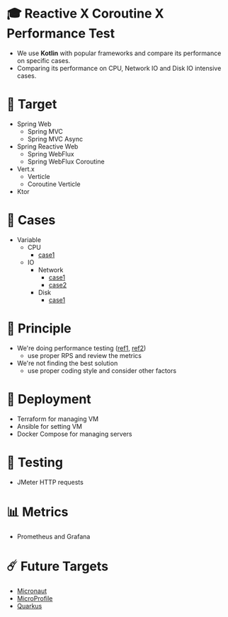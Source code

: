 # 🎓 Reactive X Coroutine X Performance Test
* We use **Kotlin** with popular frameworks and compare its performance on specific cases. 
* Comparing its performance on CPU, Network IO and Disk IO intensive cases.

# 🎯 Target
* Spring Web
  * Spring MVC
  * Spring MVC Async
* Spring Reactive Web
  * Spring WebFlux
  * Spring WebFlux Coroutine
* Vert.x
  * Verticle
  * Coroutine Verticle
* Ktor

# 📄 Cases
* Variable
  * CPU
    * [case1](./docs/cpu/case1/case1.md)
  * IO
    * Network
      * [case1](./docs/network/case1/case1.md)
      * [case2](./docs/network/case1/case2.md)
    * Disk
      * [case1](./docs/disk/case1/case1.md)

# 💫 Principle
* We're doing performance testing ([ref1](https://www.guru99.com/performance-vs-load-vs-stress-testing.html), [ref2](https://www.blazemeter.com/blog/performance-testing-vs-load-testing-vs-stress-testing))
  * use proper RPS and review the metrics
* We're not finding the best solution
  * use proper coding style and consider other factors

# 🧱 Deployment
* Terraform for managing VM
* Ansible for setting VM
* Docker Compose for managing servers

# 🧨 Testing
* JMeter HTTP requests

# 📊 Metrics
* Prometheus and Grafana

# ☄️ Future Targets
* [Micronaut](https://micronaut.io/)
* [MicroProfile](https://microprofile.io/)
* [Quarkus](https://quarkus.io/)

